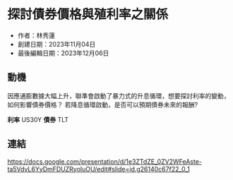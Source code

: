 # 探討債券價格與殖利率之關係

- 作者：林秀蓮  
- 創建日期：2023年11月04日  
- 最後編輯日期：2023年12月06日  

## 動機
因應通膨數據大幅上升，聯準會啟動了暴力式的升息循環，想要探討利率的變動，如何影響債券價格？
若降息循環啟動，是否可以預期債券未來的報酬?

**利率** 
US30Y
**債券** 
TLT

## 連結
https://docs.google.com/presentation/d/1e3ZTdZE_0ZV2WFeAste-ta5VdvL6YyDmFDUZRyoIuOU/edit#slide=id.g26140c67f22_0_1
